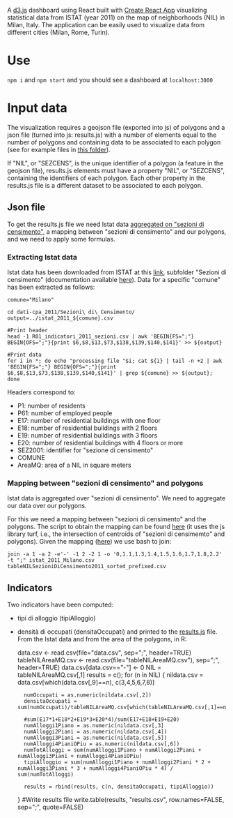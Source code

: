 A [d3.js](https://d3js.org) dashboard using React built with [Create React App](https://github.com/facebookincubator/create-react-app) visualizing statistical data from ISTAT (year 2011) on the map of neighborhoods (NIL) in Milan, Italy. The application can be easily used to visualize data from different cities (Milan, Rome, Turin).

# Use
`npm i` and `npm start` and you should see a dashboard at `localhost:3000`

# Input data
The visualization requires a geojson file (exported into js) of polygons and a json file (turned into js: results.js) with a number of elements equal to the number of polygons and containing data to be associated to each polygon (see for example files in [this folder](src/data/Milano)).

If "NIL", or "SEZCENS", is the unique identifier of a polygon (a feature in the geojson file), results.js elements must have a property "NIL", or "SEZCENS", containing the identifiers of each polygon. Each other property in the results.js file is a different dataset to be associated to each polygon.

## Json file
To get the results.js file we need Istat data [aggregated on "sezioni di censimento"](src/data/Milano/preprocessing/istat_2011_Milano.csv), a mapping between "sezioni di censimento" and our polygons, and we need to apply some formulas.  
### Extracting Istat data
Istat data has been downloaded from ISTAT at this [link](http://www.istat.it/storage/cartografia/variabili-censuarie/dati-cpa_2011.zip), subfolder "Sezioni di censimento" (documentation available [here](https://www.istat.it/it/files/2013/11/Descrizione-dati-Pubblicazione-2016.03.09.pdf)). Data for a specific "comune" has been extracted as follows:

    comune="Milano"

    cd dati-cpa_2011/Sezioni\ di\ Censimento/
    output=../istat_2011_${comune}.csv

    #Print header
    head -1 R01_indicatori_2011_sezioni.csv | awk 'BEGIN{FS=";"} BEGIN{OFS=";"}{print $6,$8,$13,$73,$138,$139,$140,$141}' >> ${output}

    #Print data
    for i in *; do echo "processing file "$i; cat ${i} | tail -n +2 | awk 'BEGIN{FS=";"} BEGIN{OFS=";"}{print $6,$8,$13,$73,$138,$139,$140,$141}' | grep ${comune} >> ${output}; done

Headers correspond to:
* P1: number of residents
* P61: number of employed people
* E17: number of residential buildings with one floor
* E18: number of residential buildings with 2 floors
* E19: number of residential buildings with 3 floors
* E20: number of residential buildings with 4 floors or more
* SEZ2001: identifier for "sezione di censimento"
* COMUNE
* AreaMQ: area of a NIL in square meters

### Mapping between "sezioni di censimento" and polygons
Istat data is aggregated over "sezioni di censimento". We need to aggregate our data over our polygons. 

For this we need a mapping between "sezioni di censimento" and the polygons. The script to obtain the mapping can be found [here](src/data/Milano/preprocessing/getTableNILSezioniDiCensimento2011.html) (it uses the js library turf, i.e., the intersection of centroids of "sezioni di censimemto" and polygons). Given the mapping ([here](src/data/Milano/preprocessing/tableNILSezioniDiCensimento2011_sorted_prefixed.csv)) we use bash to join:

    join -a 1 -a 2 -e'-' -1 2 -2 1 -o '0,1.1,1.3,1.4,1.5,1.6,1.7,1.8,2.2' -t ";" istat_2011_Milano.csv tableNILSezioniDiCensimento2011_sorted_prefixed.csv

## Indicators
Two indicators have been computed:
* tipi di alloggio (tipiAlloggio)
* densità di occupati (densitaOccupati)
and printed to the [results.js](src/data/Milano/results.js) file.
From the Istat data and from the area of the polygons, in R:

    data.csv <- read.csv(file="data.csv", sep=";", header=TRUE)
    tableNILAreaMQ.csv <- read.csv(file="tableNILAreaMQ.csv"), sep=";", header=TRUE)
    data.csv[data.csv=="-"] <- 0
    NIL = tableNILAreaMQ.csv[,1]
    results = c();
    for (n in NIL) {
        nildata.csv = data.csv[which(data.csv[,9]==n), c(3,4,5,6,7,8)]
        	
        numOccupati = as.numeric(nildata.csv[,2])
        densitaOccupati = sum(numOccupati)/tableNILAreaMQ.csv[which(tableNILAreaMQ.csv[,1]==n),2]

        #sum(E17*1+E18*2+E19*3+E20*4)/sum(E17+E18+E19+E20)
        numAlloggi1Piano = as.numeric(nildata.csv[,3]
        numAlloggi2Piani = as.numeric(nildata.csv[,4])
        numAlloggi3Piani = as.numeric(nildata.csv[,5])
        numAlloggi4PianiOPiu = as.numeric(nildata.csv[,6])
        numTotAlloggi = sum(numAlloggi1Piano + numAlloggi2Piani + numAlloggi3Piani + numAlloggi4PianiOPiu)
        tipiAlloggio = sum(numAlloggi1Piano + numAlloggi2Piani * 2 + numAlloggi3Piani * 3 + numAlloggi4PianiOPiu * 4) / sum(numTotAlloggi)
        
        results = rbind(results, c(n, densitaOccupati, tipiAlloggio))
    }
    #Write results file
    write.table(results, "results.csv", row.names=FALSE, sep=";", quote=FALSE)
	




